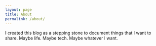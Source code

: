 ```yaml
---
layout: page
title: About
permalink: /about/
---
```


I created this blog as a stepping stone to document things that I want to share. Maybe life. Maybe tech. Maybe whatever I want.
